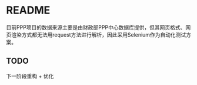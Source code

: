 # README

目前PPP项目的数据来源主要是由财政部PPP中心数据库提供，但其网页格式、网页渲染方式都无法用request方法进行解析，因此采用Selenium作为自动化测试方案。

## TODO

下一阶段重构 + 优化

